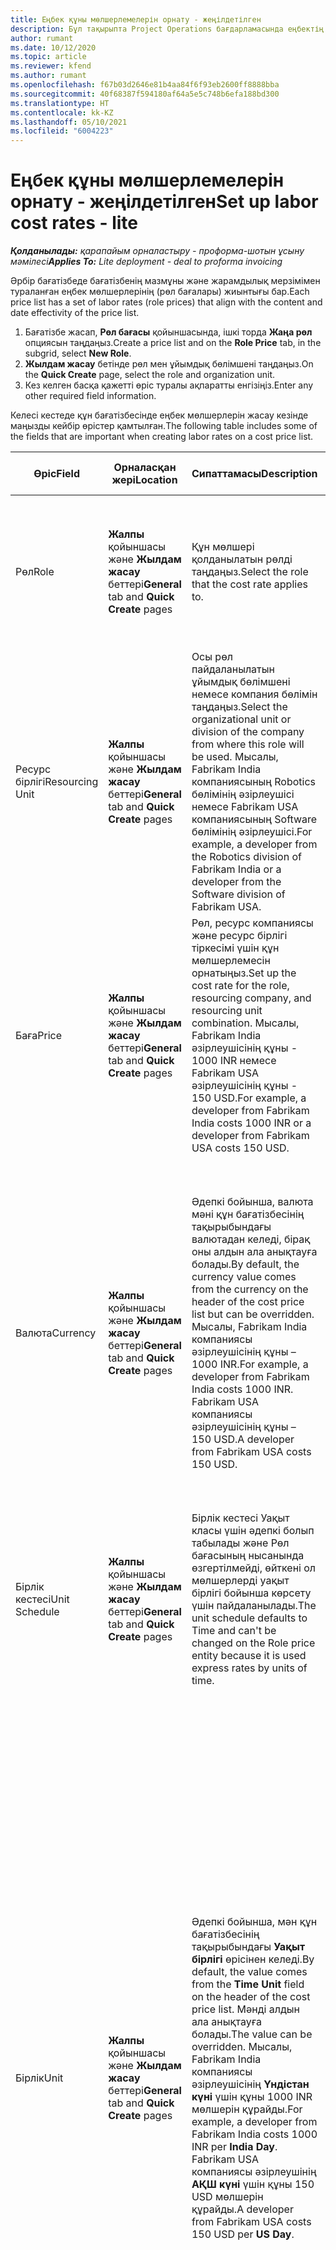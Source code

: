 ```yaml
---
title: Еңбек құны мөлшерлемелерін орнату - жеңілдетілген
description: Бұл тақырыпта Project Operations бағдарламасында еңбектің құн мөлшерлемелерін орнату әдісі туралы ақпарат берілген.
author: rumant
ms.date: 10/12/2020
ms.topic: article
ms.reviewer: kfend
ms.author: rumant
ms.openlocfilehash: f67b03d2646e81b4aa84f6f93eb2600ff8888bba
ms.sourcegitcommit: 40f68387f594180af64a5e5c748b6efa188bd300
ms.translationtype: HT
ms.contentlocale: kk-KZ
ms.lasthandoff: 05/10/2021
ms.locfileid: "6004223"
---
```

# <a name="set-up-labor-cost-rates---lite"></a><span data-ttu-id="d454e-103">Еңбек құны мөлшерлемелерін орнату - жеңілдетілген</span><span class="sxs-lookup"><span data-stu-id="d454e-103">Set up labor cost rates - lite</span></span>

<span data-ttu-id="d454e-104">_**Қолданылады:** қарапайым орналастыру - проформа-шотын ұсыну мәмілесі_</span><span class="sxs-lookup"><span data-stu-id="d454e-104">_**Applies To:** Lite deployment - deal to proforma invoicing_</span></span>

<span data-ttu-id="d454e-105">Әрбір бағатізбеде бағатізбенің мазмұны және жарамдылық мерзімімен тураланған еңбек мөлшерлерінің (рөл бағалары) жиынтығы бар.</span><span class="sxs-lookup"><span data-stu-id="d454e-105">Each price list has a set of labor rates (role prices) that align with the content and date effectivity of the price list.</span></span>

1. <span data-ttu-id="d454e-106">Бағатізбе жасап, **Рөл бағасы** қойыншасында, ішкі торда **Жаңа рөл** опциясын таңдаңыз.</span><span class="sxs-lookup"><span data-stu-id="d454e-106">Create a price list and on the **Role Price** tab, in the subgrid, select **New Role**.</span></span>
2. <span data-ttu-id="d454e-107">**Жылдам жасау** бетінде рөл мен ұйымдық бөлімшені таңдаңыз.</span><span class="sxs-lookup"><span data-stu-id="d454e-107">On the **Quick Create** page, select the role and organization unit.</span></span>
3. <span data-ttu-id="d454e-108">Кез келген басқа қажетті өріс туралы ақпаратты енгізіңіз.</span><span class="sxs-lookup"><span data-stu-id="d454e-108">Enter any other required field information.</span></span>

<span data-ttu-id="d454e-109">Келесі кестеде құн бағатізбесінде еңбек мөлшерлерін жасау кезінде маңызды кейбір өрістер қамтылған.</span><span class="sxs-lookup"><span data-stu-id="d454e-109">The following table includes some of the fields that are important when creating labor rates on a cost price list.</span></span>

| <span data-ttu-id="d454e-110">Өріс</span><span class="sxs-lookup"><span data-stu-id="d454e-110">Field</span></span> | <span data-ttu-id="d454e-111">Орналасқан жері</span><span class="sxs-lookup"><span data-stu-id="d454e-111">Location</span></span> | <span data-ttu-id="d454e-112">Сипаттамасы</span><span class="sxs-lookup"><span data-stu-id="d454e-112">Description</span></span> | <span data-ttu-id="d454e-113">Төменгі әсер</span><span class="sxs-lookup"><span data-stu-id="d454e-113">Downstream impact</span></span> |
| --- | --- | --- | --- |
| <span data-ttu-id="d454e-114">Рөл</span><span class="sxs-lookup"><span data-stu-id="d454e-114">Role</span></span> | <span data-ttu-id="d454e-115">**Жалпы** қойыншасы және **Жылдам жасау** беттері</span><span class="sxs-lookup"><span data-stu-id="d454e-115">**General** tab and **Quick Create** pages</span></span> | <span data-ttu-id="d454e-116">Құн мөлшері қолданылатын рөлді таңдаңыз.</span><span class="sxs-lookup"><span data-stu-id="d454e-116">Select the role that the cost rate applies to.</span></span> | <span data-ttu-id="d454e-117">Кіріс болжамы мен нақты жолдағы рөл рөлдің құнын әдепкі бойынша орнату үшін осы жолмен салыстырылады.</span><span class="sxs-lookup"><span data-stu-id="d454e-117">The role on the incoming estimate or actual will be matched against this line to default the cost of the role.</span></span> |
| <span data-ttu-id="d454e-118">Ресурс бірлігі</span><span class="sxs-lookup"><span data-stu-id="d454e-118">Resourcing Unit</span></span> | <span data-ttu-id="d454e-119">**Жалпы** қойыншасы және **Жылдам жасау** беттері</span><span class="sxs-lookup"><span data-stu-id="d454e-119">**General** tab and **Quick Create** pages</span></span> | <span data-ttu-id="d454e-120">Осы рөл пайдаланылатын ұйымдық бөлімшені немесе компания бөлімін таңдаңыз.</span><span class="sxs-lookup"><span data-stu-id="d454e-120">Select the organizational unit or division of the company from where this role will be used.</span></span> <span data-ttu-id="d454e-121">Мысалы, Fabrikam India компаниясының Robotics бөлімінің әзірлеушісі немесе Fabrikam USA компаниясының Software бөлімінің әзірлеушісі.</span><span class="sxs-lookup"><span data-stu-id="d454e-121">For example, a developer from the Robotics division of Fabrikam India or a developer from the Software division of Fabrikam USA.</span></span> | <span data-ttu-id="d454e-122">Кіріс болжамы мен нақты жолдағы ресурс бірлігі рөлдің құн мөлшерлемесін әдепкі бойынша орнату үшін осы жолмен салыстырылады.</span><span class="sxs-lookup"><span data-stu-id="d454e-122">The resourcing unit on the incoming estimate or actual will be matched against this line to default the cost of the role.</span></span> |
| <span data-ttu-id="d454e-123">Баға</span><span class="sxs-lookup"><span data-stu-id="d454e-123">Price</span></span> | <span data-ttu-id="d454e-124">**Жалпы** қойыншасы және **Жылдам жасау** беттері</span><span class="sxs-lookup"><span data-stu-id="d454e-124">**General** tab and **Quick Create** pages</span></span> | <span data-ttu-id="d454e-125">Рөл, ресурс компаниясы және ресурс бірлігі тіркесімі үшін құн мөлшерлемесін орнатыңыз.</span><span class="sxs-lookup"><span data-stu-id="d454e-125">Set up the cost rate for the role, resourcing company, and resourcing unit combination.</span></span> <span data-ttu-id="d454e-126">Мысалы, Fabrikam India әзірлеушісінің құны - 1000 INR немесе Fabrikam USA әзірлеушісінің құны - 150 USD.</span><span class="sxs-lookup"><span data-stu-id="d454e-126">For example, a developer from Fabrikam India costs 1000 INR or a developer from Fabrikam USA costs 150 USD.</span></span> | <span data-ttu-id="d454e-127">Бұл баға — **Уақыт** транзакция класы үшін кіріс болжамының немесе нақты жолдың бірлік құнына арналған әдепкі құн мөлшерлемесі.</span><span class="sxs-lookup"><span data-stu-id="d454e-127">The price is the cost rate that defaults on the per unit cost of the incoming estimate or actual line for **Time** transaction class.</span></span> |
| <span data-ttu-id="d454e-128">Валюта</span><span class="sxs-lookup"><span data-stu-id="d454e-128">Currency</span></span> | <span data-ttu-id="d454e-129">**Жалпы** қойыншасы және **Жылдам жасау** беттері</span><span class="sxs-lookup"><span data-stu-id="d454e-129">**General** tab and **Quick Create** pages</span></span> | <span data-ttu-id="d454e-130">Әдепкі бойынша, валюта мәні құн бағатізбесінің тақырыбындағы валютадан келеді, бірақ оны алдын ала анықтауға болады.</span><span class="sxs-lookup"><span data-stu-id="d454e-130">By default, the currency value comes from the currency on the header of the cost price list but can be overridden.</span></span> <span data-ttu-id="d454e-131">Мысалы, Fabrikam India компаниясы әзірлеушісінің құны – 1000 INR.</span><span class="sxs-lookup"><span data-stu-id="d454e-131">For example, a developer from Fabrikam India costs 1000 INR.</span></span> <span data-ttu-id="d454e-132">Fabrikam USA компаниясы әзірлеушісінің құны – 150 USD.</span><span class="sxs-lookup"><span data-stu-id="d454e-132">A developer from Fabrikam USA costs 150 USD.</span></span> | <span data-ttu-id="d454e-133">Бұл валюта **Уақыт** транзакция класы үшін кіріс нақты шығын жолының бірлік құнына арналған әдепкі валюта болып табылады.</span><span class="sxs-lookup"><span data-stu-id="d454e-133">This currency defaults on the per unit cost of the incoming actual cost line for the **Time** transaction class.</span></span> <span data-ttu-id="d454e-134">Жоба болжамында валюта мәні жоба валютасына түрлендіріледі және болжамның уақыт кезеңіндегі көрінісінде көрсетіледі.</span><span class="sxs-lookup"><span data-stu-id="d454e-134">On a project estimate, the currency value is converted to the project currency and shown on the Time-phased view of the estimate.</span></span> |
| <span data-ttu-id="d454e-135">Бірлік кестесі</span><span class="sxs-lookup"><span data-stu-id="d454e-135">Unit Schedule</span></span> | <span data-ttu-id="d454e-136">**Жалпы** қойыншасы және **Жылдам жасау** беттері</span><span class="sxs-lookup"><span data-stu-id="d454e-136">**General** tab and **Quick Create** pages</span></span> | <span data-ttu-id="d454e-137">Бірлік кестесі Уақыт класы үшін әдепкі болып табылады және Рөл бағасының нысанында өзгертілмейді, өйткені ол мөлшерлерді уақыт бірлігі бойынша көрсету үшін пайдаланылады.</span><span class="sxs-lookup"><span data-stu-id="d454e-137">The unit schedule defaults to Time and can't be changed on the Role price entity because it is used express rates by units of time.</span></span> | <span data-ttu-id="d454e-138">Төменгі әсері жоқ.</span><span class="sxs-lookup"><span data-stu-id="d454e-138">There is no downstream impact.</span></span> |
| <span data-ttu-id="d454e-139">Бірлік</span><span class="sxs-lookup"><span data-stu-id="d454e-139">Unit</span></span> | <span data-ttu-id="d454e-140">**Жалпы** қойыншасы және **Жылдам жасау** беттері</span><span class="sxs-lookup"><span data-stu-id="d454e-140">**General** tab and **Quick Create** pages</span></span> | <span data-ttu-id="d454e-141">Әдепкі бойынша, мән құн бағатізбесінің тақырыбындағы **Уақыт бірлігі** өрісінен келеді.</span><span class="sxs-lookup"><span data-stu-id="d454e-141">By default, the value comes from the **Time Unit** field on the header of the cost price list.</span></span> <span data-ttu-id="d454e-142">Мәнді алдын ала анықтауға болады.</span><span class="sxs-lookup"><span data-stu-id="d454e-142">The value can be overridden.</span></span> <span data-ttu-id="d454e-143">Мысалы, Fabrikam India компаниясы әзірлеушісінің **Үндістан күні** үшін құны 1000 INR мөлшерін құрайды.</span><span class="sxs-lookup"><span data-stu-id="d454e-143">For example, a developer from Fabrikam India costs 1000 INR per **India Day**.</span></span> <span data-ttu-id="d454e-144">Fabrikam USA компаниясы әзірлеушінің **АҚШ күні** үшін құны 150 USD мөлшерін құрайды.</span><span class="sxs-lookup"><span data-stu-id="d454e-144">A developer from Fabrikam USA costs 150 USD per **US Day**.</span></span> | <span data-ttu-id="d454e-145">Кіріс болжамында немесе нақты жолда бірлік бағасының әдепкі мәнін есептеу мақсатында жүйе бірлік құнын есептеу үшін бірліктер және түрлендіру жүйесін негізгі өлшем бірліктерінде пайдаланады.</span><span class="sxs-lookup"><span data-stu-id="d454e-145">The system uses the system of units and conversion in base units to compute a per unit cost to calculate the default price per unit on an incoming estimate or actual line.</span></span> <span data-ttu-id="d454e-146">Мысалы, Үндістаннан келген әзірлеуші үшін болжам 10 **Үндістан күні** жұмысы, ал **Үндістан күні** бірлігі 10 сағат ретінде анықталады.</span><span class="sxs-lookup"><span data-stu-id="d454e-146">For example, an estimate is for 10 **India Days** worth of work for a developer from India, and the unit, **India Day** is defined as 10 hours.</span></span> <span data-ttu-id="d454e-147">Болжам жолының құнын есептеу кезінде бағдарлама болжамдағы бірлік құнын есептейді: 1000 INR/10 сағат = сағатына 100 INR, ол АҚШ долларына түрлендірілген және **Жобалық болжамдар** бетінде бірлік құны ретінде көрсетілген.</span><span class="sxs-lookup"><span data-stu-id="d454e-147">When costing that estimate line, the application calculates the unit cost on the estimate as: 1000 INR/ 10 hours = 100 INR per hour, which is converted into USD and shown as the unit cost on the **Project Estimates** page.</span></span> |

## <a name="transfer-pricing-and-costs-for-resources-outside-of-your-division-or-legal-entity"></a><span data-ttu-id="d454e-148">Бөлімнен немесе заңды нысаннан тыс ресурстарға арналған тасымалдау бағалары мен құндар</span><span class="sxs-lookup"><span data-stu-id="d454e-148">Transfer pricing and costs for resources outside of your division or legal entity</span></span>

<span data-ttu-id="d454e-149">Жобаға негізделген компанияларда жобаларда әртүрлі заңды нысандардың немесе бөлімдердің қызметкерлерін пайдалану қалыпты жағдай болып табылады.</span><span class="sxs-lookup"><span data-stu-id="d454e-149">In project-based companies, it's common to use employees from different legal entities or divisions on projects.</span></span> <span data-ttu-id="d454e-150">Жоба белгілі бір заңды нысаннан орындалуы мүмкін, бірақ жобамен жұмыс жасайтын қызметкерлер немесе кеңесшілер сол заңды нысаннан немесе басқасынан немесе екеулерінің тіркесімінен келуі мүмкін.</span><span class="sxs-lookup"><span data-stu-id="d454e-150">A project can be executed by one legal entity, but the employees or consultants that work on the project could come from the same legal entity or from a different one, or there may be a combination of both.</span></span> <span data-ttu-id="d454e-151">Dynamics 365 Project Operations бағдарламасында жобаны жеткізуді иеленетін заңды тұлға **Иеленуші компания** және жеткізілімге иелік ететін бөлім **Келісілген бірлік** болып табылады.</span><span class="sxs-lookup"><span data-stu-id="d454e-151">In Dynamics 365 Project Operations, the legal entity that owns the delivery of the project is the **Owning Company** and the division that owns the delivery is the **Contracting Unit**.</span></span> <span data-ttu-id="d454e-152">Ресурстарды ұсынатын басқа заңды нысандар **Ресурс компаниялары** деп, ал ресурстарды қамтамасыз ететін бөлімдер **Ресурс бірліктері** деп аталады.</span><span class="sxs-lookup"><span data-stu-id="d454e-152">Other legal entities that provide resources are the **Resourcing companies** and divisions that provide resources are the **Resourcing Units**.</span></span> <span data-ttu-id="d454e-153">Көптеген елдерде компаниялар ресурстарды пайдаланғаны үшін ресурстарды ұсынатын заңды нысанға немесе бөлімге, иеленуші компанияға және келісім-шарт жасаушы бөлімге ақы төлеуін қамтамасыз етуге міндетті.</span><span class="sxs-lookup"><span data-stu-id="d454e-153">In most countries, companies are required to ensure that the resourcing legal entity or division, charge the owning company and the contracting unit for the use of resources.</span></span>

<span data-ttu-id="d454e-154">Мысалы, Fabrikam корпорациясы Fabrikam India-Robotics компаниясының Fabrikam US-Robotics немесе Fabrikam UK-Robotics компаниясымен келісілген құн мөлшерлемесі бар картасын қамтамасыз етуі керек.</span><span class="sxs-lookup"><span data-stu-id="d454e-154">For example, the Fabrikam corporation must ensure that Fabrikam India-Robotics has a negotiated a cost rate card with Fabrikam US-Robotics or Fabrikam UK-Robotics.</span></span>

<span data-ttu-id="d454e-155">Fabrikam India-Robotic компаниясының әзірлеушісі Fabrikam US-Robotics компаниясына қарыз берген кезде $100 және Fabrikam U-Robotics компаниясына қарыз бергенде $150 ақы төлейді.</span><span class="sxs-lookup"><span data-stu-id="d454e-155">A developer from Fabrikam India-Robotic charges $100 when lent to Fabrikam US-Robotics and $150 when lent to Fabrikam U-Robotics.</span></span>

### <a name="set-up-costs-for-outside-resources"></a><span data-ttu-id="d454e-156">Сыртқы ресурстарға құндарды орнату</span><span class="sxs-lookup"><span data-stu-id="d454e-156">Set up costs for outside resources</span></span>

1. <span data-ttu-id="d454e-157">*Fabrikam US-Robotics құн мөлшерлемелері* атты құн бағатізбесін жасаңыз және күннің тиімді ауқымын орнатыңыз.</span><span class="sxs-lookup"><span data-stu-id="d454e-157">Create a cost price list called, *Fabrikam US-Robotics cost rates* and set a date effective range.</span></span>
2. <span data-ttu-id="d454e-158">Құн бағатізбесінде мөлшерлерді келесі кестедегі ақпаратты пайдалана отырып орнатыңыз.</span><span class="sxs-lookup"><span data-stu-id="d454e-158">In the cost price list, set up rates using information from the following table.</span></span> 

| <span data-ttu-id="d454e-159">Рөл</span><span class="sxs-lookup"><span data-stu-id="d454e-159">Role</span></span> | <span data-ttu-id="d454e-160">Ресурс компаниясы</span><span class="sxs-lookup"><span data-stu-id="d454e-160">Resourcing Company</span></span> | <span data-ttu-id="d454e-161">Ресурс бірлігі</span><span class="sxs-lookup"><span data-stu-id="d454e-161">Resourcing Unit</span></span> | <span data-ttu-id="d454e-162">Құн мөлшерлемесі</span><span class="sxs-lookup"><span data-stu-id="d454e-162">Cost rate</span></span> |
| --- | --- | --- | --- |
| <span data-ttu-id="d454e-163">Әзірлеуші</span><span class="sxs-lookup"><span data-stu-id="d454e-163">Developer</span></span> | <span data-ttu-id="d454e-164">Fabrikam India</span><span class="sxs-lookup"><span data-stu-id="d454e-164">Fabrikam India</span></span> | <span data-ttu-id="d454e-165">Fabrikam India-Robotics</span><span class="sxs-lookup"><span data-stu-id="d454e-165">Fabrikam India-Robotics</span></span> | <span data-ttu-id="d454e-166">$100</span><span class="sxs-lookup"><span data-stu-id="d454e-166">$100</span></span> |
| <span data-ttu-id="d454e-167">Әзірлеуші</span><span class="sxs-lookup"><span data-stu-id="d454e-167">Developer</span></span> | <span data-ttu-id="d454e-168">Fabrikam Philippines</span><span class="sxs-lookup"><span data-stu-id="d454e-168">Fabrikam Philippines</span></span> | <span data-ttu-id="d454e-169">Fabrikam Philippines-Robotics</span><span class="sxs-lookup"><span data-stu-id="d454e-169">Fabrikam Philippines-Robotics</span></span> | <span data-ttu-id="d454e-170">$90</span><span class="sxs-lookup"><span data-stu-id="d454e-170">$90</span></span> |
| <span data-ttu-id="d454e-171">Әзірлеуші</span><span class="sxs-lookup"><span data-stu-id="d454e-171">Developer</span></span> | <span data-ttu-id="d454e-172">Fabrikam US</span><span class="sxs-lookup"><span data-stu-id="d454e-172">Fabrikam US</span></span> | <span data-ttu-id="d454e-173">Fabrikam US-Robotics</span><span class="sxs-lookup"><span data-stu-id="d454e-173">Fabrikam US-Robotics</span></span> | <span data-ttu-id="d454e-174">$150</span><span class="sxs-lookup"><span data-stu-id="d454e-174">$150</span></span> |

3. <span data-ttu-id="d454e-175">Бұл құн бағатізбесін Fabrikam US-Robotics ұйымдық бөлімшесіне тіркеңіз.</span><span class="sxs-lookup"><span data-stu-id="d454e-175">Attach this cost price list to the Fabrikam US-Robotics organization unit.</span></span>

### <a name="set-up-transfer-pricing-for-a-resource-in-the-appropriate-currency"></a><span data-ttu-id="d454e-176">Тиісті валютадағы ресурс үшін тасымалдау бағасын орнату</span><span class="sxs-lookup"><span data-stu-id="d454e-176">Set up transfer pricing for a resource in the appropriate currency</span></span> 

<span data-ttu-id="d454e-177">Project Operations бағдарламасында ресурс бағасын кез келген валютада орнатуға болады.</span><span class="sxs-lookup"><span data-stu-id="d454e-177">In Project Operations, resource pricing can be set up in any currency.</span></span> <span data-ttu-id="d454e-178">Валюта бағатізбегіндегі тақырыпқа сәйкес келеді, бірақ оны өзгертуге болады.</span><span class="sxs-lookup"><span data-stu-id="d454e-178">The currency defaults to what is on the price list header, but can be changed.</span></span>

<span data-ttu-id="d454e-179">Тасымалдау бағасын орнату мысалын пайдаланып, ақпаратты келесіге өзгертуге болады:</span><span class="sxs-lookup"><span data-stu-id="d454e-179">Using the example for transfer price setup, the information could be changed to:</span></span>

<span data-ttu-id="d454e-180">Fabrikam корпорациясы Fabrikam India-Robotics компаниясының Fabrikam US-Robotics немесе Fabrikam UK-Robotics компаниясымен келісілген құн мөлшерлемесін қамтамасыз етуі керек.</span><span class="sxs-lookup"><span data-stu-id="d454e-180">Fabrikam corporation must ensure that Fabrikam India-Robotics has a negotiated a cost rate with Fabrikam US-Robotics or Fabrikam UK-Robotics.</span></span>

<span data-ttu-id="d454e-181">Fabrikam India-Robotics компаниясының әзірлеушісінің құны Fabrikam US-Robotics компаниясына қарыз берген кезде 5000 INR және Fabrikam U-Robotics компаниясына қарыз бергенде 5500 INR болады.</span><span class="sxs-lookup"><span data-stu-id="d454e-181">A developer from Fabrikam India-Robotics costs 5000 INR when lent to Fabrikam US-Robotics and 5500 INR when lent to Fabrikam UK-Robotics.</span></span>

<span data-ttu-id="d454e-182">Fabrikam US-Robotics құн бағатізбесінде құн мөлшерлемелері төмендегідей көрсетілуі мүмкін:</span><span class="sxs-lookup"><span data-stu-id="d454e-182">In the cost price list for Fabrikam US-Robotics, cost rates can be expressed as:</span></span>

| <span data-ttu-id="d454e-183">Рөл</span><span class="sxs-lookup"><span data-stu-id="d454e-183">Role</span></span> | <span data-ttu-id="d454e-184">Ресурс компаниясы</span><span class="sxs-lookup"><span data-stu-id="d454e-184">Resourcing Company</span></span> | <span data-ttu-id="d454e-185">Құны</span><span class="sxs-lookup"><span data-stu-id="d454e-185">Cost</span></span> |
| --- | --- | --- |
| <span data-ttu-id="d454e-186">Әзірлеуші</span><span class="sxs-lookup"><span data-stu-id="d454e-186">Developer</span></span> | <span data-ttu-id="d454e-187">Fabrikam India</span><span class="sxs-lookup"><span data-stu-id="d454e-187">Fabrikam India</span></span> | <span data-ttu-id="d454e-188">5000 INR</span><span class="sxs-lookup"><span data-stu-id="d454e-188">5000 INR</span></span> |
| <span data-ttu-id="d454e-189">Әзірлеуші</span><span class="sxs-lookup"><span data-stu-id="d454e-189">Developer</span></span> | <span data-ttu-id="d454e-190">Fabrikam US</span><span class="sxs-lookup"><span data-stu-id="d454e-190">Fabrikam US</span></span> | <span data-ttu-id="d454e-191">115 USD</span><span class="sxs-lookup"><span data-stu-id="d454e-191">115 USD</span></span> |

<span data-ttu-id="d454e-192">Fabrikam UK-Robotics құн бағатізбесінде құн мөлшерлемелері төмендегідей көрсетілуі мүмкін:</span><span class="sxs-lookup"><span data-stu-id="d454e-192">In the cost price list for Fabrikam UK-Robotics, cost rates can be expressed below:</span></span>

| <span data-ttu-id="d454e-193">Рөл</span><span class="sxs-lookup"><span data-stu-id="d454e-193">Role</span></span> | <span data-ttu-id="d454e-194">Ресурс компаниясы</span><span class="sxs-lookup"><span data-stu-id="d454e-194">Resourcing company</span></span> | <span data-ttu-id="d454e-195">Құны</span><span class="sxs-lookup"><span data-stu-id="d454e-195">Cost</span></span> |
| --- | --- | --- |
| <span data-ttu-id="d454e-196">Әзірлеуші</span><span class="sxs-lookup"><span data-stu-id="d454e-196">Developer</span></span> | <span data-ttu-id="d454e-197">Fabrikam India</span><span class="sxs-lookup"><span data-stu-id="d454e-197">Fabrikam India</span></span> | <span data-ttu-id="d454e-198">5500 INR</span><span class="sxs-lookup"><span data-stu-id="d454e-198">5500 INR</span></span> |
| <span data-ttu-id="d454e-199">Әзірлеуші</span><span class="sxs-lookup"><span data-stu-id="d454e-199">Developer</span></span> | <span data-ttu-id="d454e-200">Fabrikam UK</span><span class="sxs-lookup"><span data-stu-id="d454e-200">Fabrikam UK</span></span> | <span data-ttu-id="d454e-201">115 GBP</span><span class="sxs-lookup"><span data-stu-id="d454e-201">115 GBP</span></span> |

<span data-ttu-id="d454e-202">Құн бағатізбесі еңбек мөлшерлерін бірнеше валютада қамтамасыз ете алады.</span><span class="sxs-lookup"><span data-stu-id="d454e-202">The cost price list can provide labor rates in multiple currencies.</span></span> <span data-ttu-id="d454e-203">Жоба бойынша құн болжамын құру кезінде Project Operations бағдарламасы осы құн мөлшерлемелерін жоба валютасына түрлендіреді және оны пайдаланушыға көрсетеді.</span><span class="sxs-lookup"><span data-stu-id="d454e-203">When generating a cost estimate on the project, Project Operations will convert these cost rates into the project currency and display it to the user.</span></span> <span data-ttu-id="d454e-204">Уақыт жазбасы мақұлданған және нақты құн жасалған кезде, нақты құн сәйкес келетін рөл бағасы жолының валютасымен құн бағатізбесінде бағаланады.</span><span class="sxs-lookup"><span data-stu-id="d454e-204">When a time entry is approved and a cost actual is created, the cost actual is priced in the currency of that matching role price line on the cost price list.</span></span> <span data-ttu-id="d454e-205">Бір жоба бойынша нақты құн бірнеше валютада жазылуы мүмкін.</span><span class="sxs-lookup"><span data-stu-id="d454e-205">Cost actuals for time on a single project can be recorded in multiple currencies.</span></span> <span data-ttu-id="d454e-206">Алайда жоба деңгейіндегі нақты еңбек құндарын жинау немесе жинақтау кезінде Project Operations бағдарламасы барлық еңбек құндарының сомаларын пайдаланушы көре алатын жоба валютасына түрлендіреді.</span><span class="sxs-lookup"><span data-stu-id="d454e-206">However, when rolling up or summarizing the actual labor costs at the project level, Project Operations will convert all labor cost amounts into the project currency that the user can view.</span></span>


[!INCLUDE[footer-include](../../includes/footer-banner.md)]